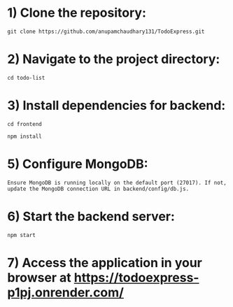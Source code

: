 # 1) Clone the repository: 

    git clone https://github.com/anupamchaudhary131/TodoExpress.git

# 2) Navigate to the project directory:

    cd todo-list

# 3) Install dependencies for backend:

    cd frontend
   
    npm install

# 5) Configure MongoDB:

    Ensure MongoDB is running locally on the default port (27017). If not, update the MongoDB connection URL in backend/config/db.js.

# 6) Start the backend server:

    npm start

# 7) Access the application in your browser at https://todoexpress-p1pj.onrender.com/

